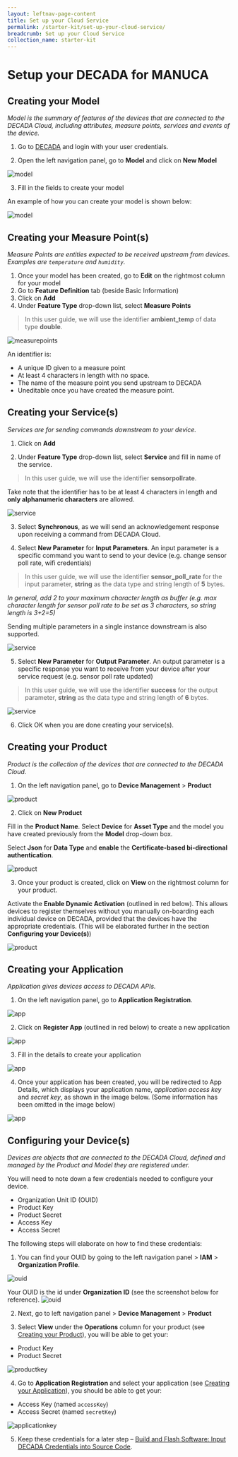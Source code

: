 ```yaml
---
layout: leftnav-page-content
title: Set up your Cloud Service
permalink: /starter-kit/set-up-your-cloud-service/
breadcrumb: Set up your Cloud Service
collection_name: starter-kit
---
```


# Setup your DECADA for MANUCA
## Creating your Model
*Model is the summary of features of the devices that are connected to the DECADA Cloud, including attributes, measure points, services and events of the device.*

1. Go to [DECADA](https://portal.decada.gov.sg) and login with your user credentials.

2. Open the left navigation panel, go to **Model** and click on **New Model**

<img class="large" src="/images/manuca/decada-setup/decada_setup_model_1.png" alt="model">

3. Fill in the fields to create your model

An example of how you can create your model is shown below:

<img class="large" src="/images/manuca/decada-setup/decada_setup_model_2.png" alt="model">


## Creating your Measure Point(s)
*Measure Points are entities expected to be received upstream from devices. Examples are `temperature` and `humidity`.*

1. Once your model has been created, go to **Edit** on the rightmost column for your model
2. Go to **Feature Definition** tab (beside Basic Information)
3. Click on **Add**
4. Under **Feature Type** drop-down list, select **Measure Points**

> In this user guide, we will use the identifier **ambient_temp** of data type **double**.

<img class="large" src="/images/manuca/decada-setup/decada_setup_measurepoints_1.png" alt="measurepoints">

An identifier is:
- A unique ID given to a measure point
- At least 4 characters in length with no space.
- The name of the measure point you send upstream to DECADA
- Uneditable once you have created the measure point.


## Creating your Service(s)
*Services are for sending commands downstream to your device.*

1. Click on **Add**

2. Under **Feature Type** drop-down list, select **Service** and fill in name of the service.

> In this user guide, we will use the identifier **sensorpollrate**.

Take note that the identifier has to be at least 4 characters in length and **only alphanumeric characters** are allowed.

<img class="large" src="/images/manuca/decada-setup/decada_setup_service_1.png" alt="service">

3. Select **Synchronous**, as we will send an acknowledgement response upon receiving a command from DECADA Cloud.

4. Select **New Parameter** for **Input Parameters**. An input parameter is a specific command you want to send to your device (e.g. change sensor poll rate, wifi credentials)

> In this user guide, we will use the identifier **sensor_poll_rate** for the input parameter, **string** as the data type and string length of **5** bytes. 

*In general, add 2 to your maximum character length as buffer (e.g. max character length for sensor poll rate to be set as 3 characters, so string length is 3+2=5)*

Sending multiple parameters in a single instance downstream is also supported.

<img class="large" src="/images/manuca/decada-setup/decada_setup_service_2.png" alt="service">

5. Select **New Parameter** for **Output Parameter**. An output parameter is a specific response you want to receive from your device after your service request (e.g. sensor poll rate updated)

> In this user guide, we will use the identifier **success** for the output parameter, **string** as the data type and string length of **6** bytes. 

<img class="large" src="/images/manuca/decada-setup/decada_setup_service_3.png" alt="service">

6. Click OK when you are done creating your service(s).


<a id="DecadaProduct"></a>
## Creating your Product
*Product is the collection of the devices that are connected to the DECADA Cloud.*

1. On the left navigation panel, go to **Device Management** > **Product**
<img class="large" src="/images/manuca/decada-setup/decada_setup_product_1.png" alt="product">

2. Click on **New Product**

Fill in the **Product Name**. Select **Device** for **Asset Type** and the model you have created previously from the **Model** drop-down box.

Select **Json** for **Data Type** and **enable** the **Certificate-based bi-directional authentication**.

<img class="large" src="/images/manuca/decada-setup/decada_setup_product_2.png" alt="product">

3. Once your product is created, click on **View** on the rightmost column for your product.

Activate the **Enable Dynamic Activation** (outlined in red below). This allows devices to register themselves without you manually on-boarding each individual device on DECADA, provided that the devices have the appropriate credentials. (This will be elaborated further in the section **Configuring your Device(s)**)

<img class="large" src="/images/manuca/decada-setup/decada_setup_product_3.png" alt="product">


<a id="DecadaApplication"></a>
## Creating your Application
*Application gives devices access to DECADA APIs.*

1. On the left navigation panel, go to **Application Registration**.  

<img class="large" src="/images/manuca/decada-setup/decada_setup_application_1.png" alt="app">

2. Click on **Register App** (outlined in red below) to create a new application

<img class="large" src="/images/manuca/decada-setup/decada_setup_application_2.png" alt="app">

3. Fill in the details to create your application

<img class="large" src="/images/manuca/decada-setup/decada_setup_application_3.png" alt="app">

4. Once your application has been created, you will be redirected to App Details, which displays your application name, *application access key* and *secret key*, as shown in the image below. (Some information has been omitted in the image below)

<img class="large" src="/images/manuca/decada-setup/decada_setup_application_4.png" alt="app">


<a id="DecadaCredentials"></a>
## Configuring your Device(s)
*Devices are objects that are connected to the DECADA Cloud, defined and managed by the Product and Model they are registered under.*

You will need to note down a few credentials needed to configure your device.  
- Organization Unit ID (OUID)
- Product Key
- Product Secret
- Access Key
- Access Secret

The following steps will elaborate on how to find these credentials:

1. You can find your OUID by going to the left navigation panel > **IAM** > **Organization Profile**.  
<img class="large" src="/images/manuca/decada-setup/decada_setup_ouid_2.png" alt="ouid">  

Your OUID is the id under **Organization ID** (see the screenshot below for reference).
<img class="large" src="/images/manuca/decada-setup/decada_setup_ouid_3.png" alt="ouid">


2. Next, go to left navigation panel > **Device Management** > **Product**

3. Select **View** under the **Operations** column for your product (see [Creating your Product](#DecadaProduct)), you will be able to get your:
- Product Key
- Product Secret

<img class="large" src="/images/manuca/decada-setup/decada_setup_productkey.png" alt="productkey">

4. Go to **Application Registration** and select your application (see [Creating your Application](#DecadaApplication)), you should be able to get your:
- Access Key (named `accessKey`)
- Access Secret (named `secretKey`)

<img class="large" src="/images/manuca/decada-setup/decada_setup_applicationkey.png" alt="applicationkey">

5. Keep these credentials for a later step – [Build and Flash Software: Input DECADA Credentials into Source Code](/starter-kit/build-and-flash-sw/#InputCredentials).

